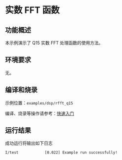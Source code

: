 # 实数 FFT 函数

## 功能概述

本示例演示了 Q15 实数 FFT 处理函数的使用方法。

## 环境要求

无。

## 编译和烧录

示例位置：`examples/dsp/rfft_q15`

编译、烧录等操作请参考：[快速入门](https://doc.winnermicro.net/w800/zh_CN/2.2-beta.2/get_started/index.html)

## 运行结果

成功运行将输出如下日志

```
I/test            [0.022] Example run successfully!
```

